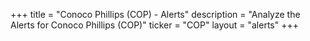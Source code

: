 +++
title = "Conoco Phillips (COP) - Alerts"
description = "Analyze the Alerts for Conoco Phillips (COP)"
ticker = "COP"
layout = "alerts"
+++

